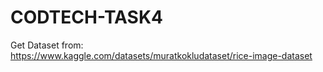 # CODTECH-TASK4

Get Dataset from: https://www.kaggle.com/datasets/muratkokludataset/rice-image-dataset
